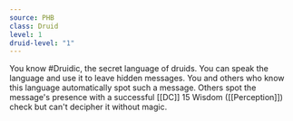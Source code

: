 ```yaml
---
source: PHB
class: Druid
level: 1
druid-level: "1"
---
```


You know #Druidic, the secret language of druids. You can speak the language and use it to leave hidden messages. You and others who know this language automatically spot such a message. Others spot the message's presence with a successful [[DC]] 15 Wisdom ([[Perception]]) check but can't decipher it without magic.
